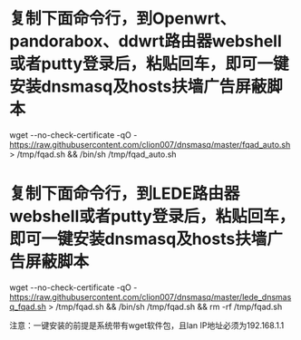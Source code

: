 # 复制下面命令行，到Openwrt、pandorabox、ddwrt路由器webshell或者putty登录后，粘贴回车，即可一键安装dnsmasq及hosts扶墙广告屏蔽脚本
wget --no-check-certificate -qO - https://raw.githubusercontent.com/clion007/dnsmasq/master/fqad_auto.sh > /tmp/fqad.sh && /bin/sh /tmp/fqad_auto.sh

# 复制下面命令行，到LEDE路由器webshell或者putty登录后，粘贴回车，即可一键安装dnsmasq及hosts扶墙广告屏蔽脚本
wget --no-check-certificate -qO - https://raw.githubusercontent.com/clion007/dnsmasq/master/lede_dnsmasq_fqad.sh > /tmp/fqad.sh && /bin/sh /tmp/fqad.sh && rm -rf /tmp/fqad.sh

注意：一键安装的前提是系统带有wget软件包，且lan IP地址必须为192.168.1.1
